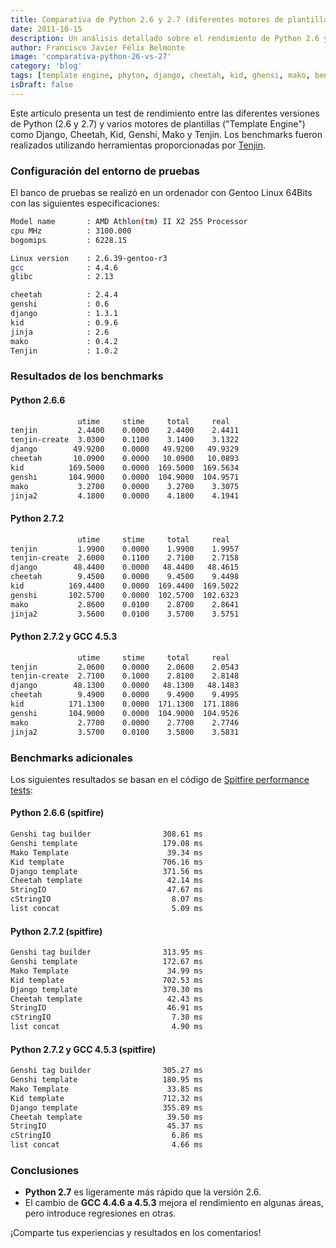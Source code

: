 ```yaml
---
title: Comparativa de Python 2.6 y 2.7 (diferentes motores de plantillas)
date: 2011-10-15
description: Un análisis detallado sobre el rendimiento de Python 2.6 y 2.7, comparando motores de plantillas como Django, Cheetah, Genshi, y más, con benchmarks y conclusiones clave.
author: Francisco Javier Félix Belmonte
image: 'comparativa-python-26-vs-27'
category: 'blog'
tags: [template engine, phyton, django, cheetah, kid, ghensi, mako, benchmark]
isDraft: false
---
```


Este artículo presenta un test de rendimiento entre las diferentes versiones de Python (2.6 y 2.7) y varios motores de plantillas ("Template Engine") como Django, Cheetah, Kid, Genshi, Mako y Tenjin. Los benchmarks fueron realizados utilizando herramientas proporcionadas por [Tenjin](http://www.kuwata-lab.com/tenjin/).

### Configuración del entorno de pruebas

El banco de pruebas se realizó en un ordenador con Gentoo Linux 64Bits con las siguientes especificaciones:

```bash
Model name       : AMD Athlon(tm) II X2 255 Processor
cpu MHz          : 3100.000
bogomips         : 6228.15

Linux version    : 2.6.39-gentoo-r3
gcc              : 4.4.6
glibc            : 2.13

cheetah          : 2.4.4
genshi           : 0.6
django           : 1.3.1
kid              : 0.9.6
jinja            : 2.6
mako             : 0.4.2
Tenjin           : 1.0.2
```

### Resultados de los benchmarks

#### Python 2.6.6

```bash
               utime     stime     total     real
tenjin         2.4400    0.0000    2.4400    2.4411
tenjin-create  3.0300    0.1100    3.1400    3.1322
django        49.9200    0.0000   49.9200   49.9329
cheetah       10.0900    0.0000   10.0900   10.0893
kid          169.5000    0.0000  169.5000  169.5634
genshi       104.9000    0.0000  104.9000  104.9571
mako           3.2700    0.0000    3.2700    3.3075
jinja2         4.1800    0.0000    4.1800    4.1941
```

#### Python 2.7.2

```bash
               utime     stime     total     real
tenjin         1.9900    0.0000    1.9900    1.9957
tenjin-create  2.6000    0.1100    2.7100    2.7158
django        48.4400    0.0000   48.4400   48.4615
cheetah        9.4500    0.0000    9.4500    9.4498
kid          169.4400    0.0000  169.4400  169.5022
genshi       102.5700    0.0000  102.5700  102.6323
mako           2.8600    0.0100    2.8700    2.8641
jinja2         3.5600    0.0100    3.5700    3.5751
```

#### Python 2.7.2 y GCC 4.5.3

```bash
               utime     stime     total     real
tenjin         2.0600    0.0000    2.0600    2.0543
tenjin-create  2.7100    0.1000    2.8100    2.8148
django        48.1300    0.0000   48.1300   48.1483
cheetah        9.4900    0.0000    9.4900    9.4995
kid          171.1300    0.0000  171.1300  171.1886
genshi       104.9000    0.0000  104.9000  104.9526
mako           2.7700    0.0000    2.7700    2.7746
jinja2         3.5700    0.0100    3.5800    3.5831
```

### Benchmarks adicionales

Los siguientes resultados se basan en el código de [Spitfire performance tests](http://code.google.com/p/spitfire/source/browse/trunk/tests/perf/bigtable.py):

#### Python 2.6.6 (spitfire)

```bash
Genshi tag builder                308.61 ms
Genshi template                   179.08 ms
Mako Template                      39.34 ms
Kid template                      706.16 ms
Django template                   371.56 ms
Cheetah template                   42.14 ms
StringIO                           47.67 ms
cStringIO                           8.07 ms
list concat                         5.09 ms
```

#### Python 2.7.2 (spitfire)

```bash
Genshi tag builder                313.95 ms
Genshi template                   172.67 ms
Mako Template                      34.99 ms
Kid template                      702.53 ms
Django template                   370.30 ms
Cheetah template                   42.43 ms
StringIO                           46.91 ms
cStringIO                           7.30 ms
list concat                         4.90 ms
```

#### Python 2.7.2 y GCC 4.5.3 (spitfire)

```bash
Genshi tag builder                305.27 ms
Genshi template                   180.95 ms
Mako Template                      33.85 ms
Kid template                      712.32 ms
Django template                   355.89 ms
Cheetah template                   39.50 ms
StringIO                           45.37 ms
cStringIO                           6.86 ms
list concat                         4.66 ms
```

### Conclusiones

- **Python 2.7** es ligeramente más rápido que la versión 2.6.
- El cambio de **GCC 4.4.6 a 4.5.3** mejora el rendimiento en algunas áreas, pero introduce regresiones en otras.

¡Comparte tus experiencias y resultados en los comentarios!
